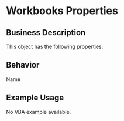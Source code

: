 # Workbooks Properties

## Business Description
This object has the following properties:

## Behavior
Name

## Example Usage
No VBA example available.